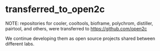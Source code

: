 # transferred_to_open2c
NOTE: repositories for cooler, cooltools, bioframe, polychrom, distiller, pairtool, and others, were transferred to https://github.com/open2c

We continue developing them as open source projects shared between different labs. 
